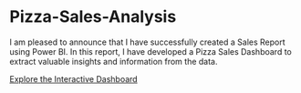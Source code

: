 # Pizza-Sales-Analysis
I am pleased to announce that I have successfully created a Sales Report using Power BI.
In this report, I have developed a Pizza Sales Dashboard to extract valuable insights and information from the data.

<a href="https://www.novypro.com/project/pizza-sales-analysis-power-bi-5" target="_blank">Explore the Interactive Dashboard</a>





